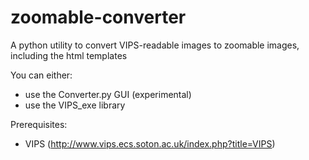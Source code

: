 # zoomable-converter
A python utility to convert VIPS-readable images to zoomable images, including the html templates

You can either:
  - use the Converter.py GUI (experimental)
  - use the VIPS_exe library
  
Prerequisites:
  - VIPS (http://www.vips.ecs.soton.ac.uk/index.php?title=VIPS)

  
